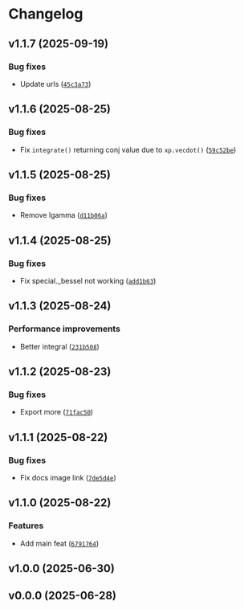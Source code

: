# Changelog

## v1.1.7 (2025-09-19)

### Bug fixes

- Update urls ([`45c3a73`](https://github.com/ultrasphere-dev/ultrasphere/commit/45c3a737f7e452d44e5e4d5c1af37b3415ce70cd))

## v1.1.6 (2025-08-25)

### Bug fixes

- Fix `integrate()` returning conj value due to `xp.vecdot()` ([`59c52be`](https://github.com/ultrasphere-dev/ultrasphere/commit/59c52bead101bab067378c3544e757d11337ac41))

## v1.1.5 (2025-08-25)

### Bug fixes

- Remove lgamma ([`d11b06a`](https://github.com/ultrasphere-dev/ultrasphere/commit/d11b06aafe87ab36eaa8e4cc47b8319bec9bb7ee))

## v1.1.4 (2025-08-25)

### Bug fixes

- Fix special._bessel not working ([`add1b63`](https://github.com/ultrasphere-dev/ultrasphere/commit/add1b637949ac9b29d862167c5a8ca9fd4d3c371))

## v1.1.3 (2025-08-24)

### Performance improvements

- Better integral ([`231b508`](https://github.com/ultrasphere-dev/ultrasphere/commit/231b5085e9f35067722cd1e2c0f86f9cfe090537))

## v1.1.2 (2025-08-23)

### Bug fixes

- Export more ([`71fac50`](https://github.com/ultrasphere-dev/ultrasphere/commit/71fac50a7d800bda84132dca9d12e14d163e2715))

## v1.1.1 (2025-08-22)

### Bug fixes

- Fix docs image link ([`7de5d4e`](https://github.com/ultrasphere-dev/ultrasphere/commit/7de5d4e9b2a7002730303a43fa8a0e8770e395ce))

## v1.1.0 (2025-08-22)

### Features

- Add main feat ([`6791764`](https://github.com/ultrasphere-dev/ultrasphere/commit/679176478b29feb21483339e5b0998dedb2d1f99))

## v1.0.0 (2025-06-30)

## v0.0.0 (2025-06-28)
